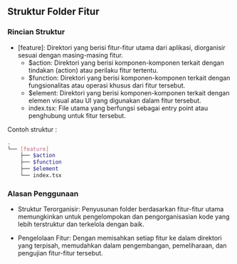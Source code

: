 ## Struktur Folder Fitur

### Rincian Struktur
- [feature]: Direktori yang berisi fitur-fitur utama dari aplikasi, diorganisir sesuai dengan masing-masing fitur.
    - $action: Direktori yang berisi komponen-komponen terkait dengan tindakan (action) atau perilaku fitur tertentu.
    - $function: Direktori yang berisi komponen-komponen terkait dengan fungsionalitas atau operasi khusus dari fitur tersebut.
    - $element: Direktori yang berisi komponen-komponen terkait dengan elemen visual atau UI yang digunakan dalam fitur tersebut.
    - index.tsx: File utama yang berfungsi sebagai entry point atau penghubung untuk fitur tersebut.

Contoh struktur :
```sh
.
└── [feature]
    ├── $action
    ├── $function
    ├── $element
    └── index.tsx
```
### Alasan Penggunaan
- Struktur Terorganisir: Penyusunan folder berdasarkan fitur-fitur utama memungkinkan untuk pengelompokan dan pengorganisasian kode yang lebih terstruktur dan terkelola dengan baik.

- Pengelolaan Fitur: Dengan memisahkan setiap fitur ke dalam direktori yang terpisah, memudahkan dalam pengembangan, pemeliharaan, dan pengujian fitur-fitur tersebut.
